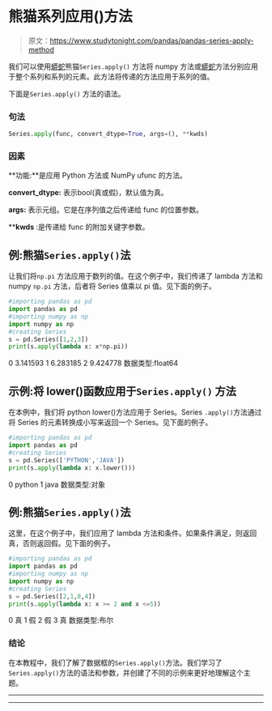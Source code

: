 # 熊猫系列应用()方法

> 原文：<https://www.studytonight.com/pandas/pandas-series-apply-method>

我们可以使用[蟒蛇](https://studytonight.com/python/getting-started-with-python)熊猫`Series.apply()` 方法将 numpy 方法或[蟒蛇](https://studytonight.com/python/getting-started-with-python)方法分别应用于整个系列和系列的元素。此方法将传递的方法应用于系列的值。

下面是`Series.apply()` 方法的语法。

### 句法

```py
Series.apply(func, convert_dtype=True, args=(), **kwds)
```

### 因素

**功能:**是应用 Python 方法或 NumPy ufunc 的方法。

**convert_dtype:** 表示bool(真或假)，默认值为真。

**args:** 表示元组。它是在序列值之后传递给 func 的位置参数。

****kwds** :是传递给 func 的附加关键字参数。

## 例:熊猫`Series.apply()`法

让我们将`np.pi` 方法应用于数列的值。在这个例子中，我们传递了 lambda 方法和 numpy `np.pi` 方法，后者将 Series 值乘以 pi 值。见下面的例子。

```py
#importing pandas as pd
import pandas as pd
#importing numpy as np
import numpy as np
#creating Series
s = pd.Series([1,2,3])
print(s.apply(lambda x: x*np.pi))
```

0 3.141593
1 6.283185
2 9.424778
数据类型:float64

## 示例:将 lower()函数应用于`Series.apply()` 方法

在本例中，我们将 python lower()方法应用于 Series。Series `.apply()`方法通过将 Series 的元素转换成小写来返回一个 Series。见下面的例子。

```py
#importing pandas as pd
import pandas as pd
#creating Series
s = pd.Series(['PYTHON','JAVA'])
print(s.apply(lambda x: x.lower()))
```

0 python
1 java
数据类型:对象

## 例:熊猫`Series.apply()`法

这里，在这个例子中，我们应用了 lambda 方法和条件。如果条件满足，则返回真，否则返回假。见下面的例子。

```py
#importing pandas as pd
import pandas as pd
#importing numpy as np
import numpy as np
#creating Series
s = pd.Series([2,1,8,4])
print(s.apply(lambda x: x >= 2 and x <=5))
```

0 真
1 假
2 假
3 真
数据类型:布尔

### 结论

在本教程中，我们了解了数据框的`Series.apply()`方法。我们学习了`Series.apply()`方法的语法和参数，并创建了不同的示例来更好地理解这个主题。

* * *

* * *